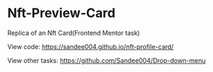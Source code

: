 # Nft-Preview-Card
Replica of an Nft Card(Frontend Mentor task)

View code: https://sandee004.github.io/nft-profile-card/

View other tasks: https://github.com/Sandee004/Drop-down-menu
